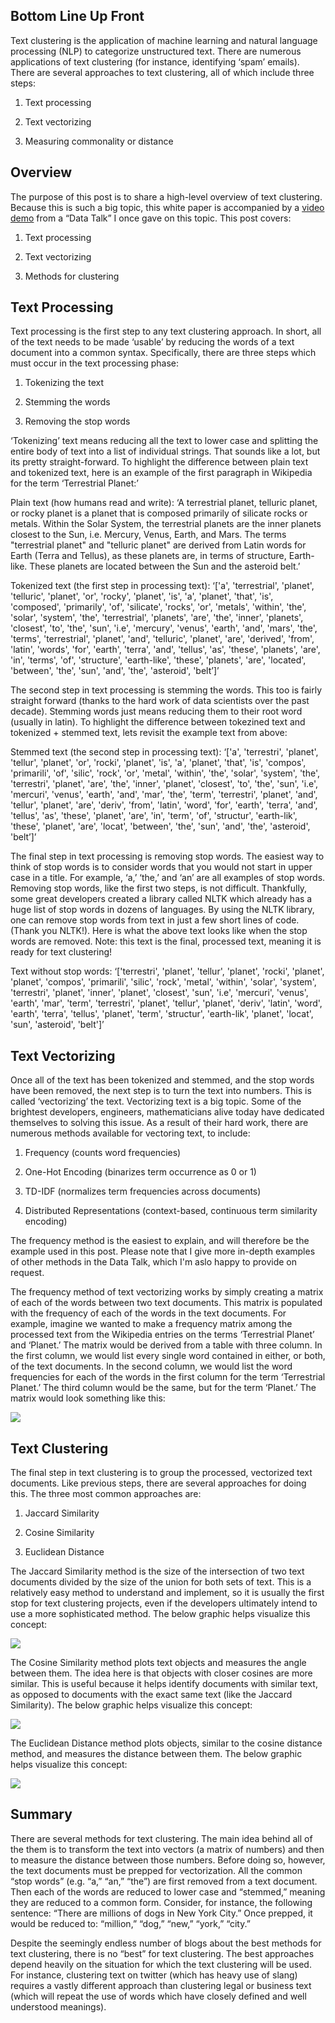 ## Bottom Line Up Front

Text clustering is the application of machine learning and natural language processing (NLP) to categorize unstructured text. There are numerous applications of text clustering (for instance, identifying ‘spam’ emails). There are several approaches to text clustering, all of which include three steps:

1.  Text processing
    
2.  Text vectorizing
    
3.  Measuring commonality or distance
    

## Overview

The purpose of this post is to share a high-level overview of text clustering. Because this is such a big topic, this white paper is accompanied by a [video demo](https://www.youtube.com/watch?v=6xKS8niYAFk&feature=youtu.be) from a “Data Talk” I once gave on this topic. This post covers:

1.  Text processing
    
2.  Text vectorizing
    
3.  Methods for clustering
    

## Text Processing

Text processing is the first step to any text clustering approach. In short, all of the text needs to be made ‘usable’ by reducing the words of a text document into a common syntax. Specifically, there are three steps which must occur in the text processing phase:

1.  Tokenizing the text
    
2.  Stemming the words
    
3.  Removing the stop words
    

‘Tokenizing’ text means reducing all the text to lower case and splitting the entire body of text into a list of individual strings. That sounds like a lot, but its pretty straight-forward. To highlight the difference between plain text and tokenized text, here is an example of the first paragraph in Wikipedia for the term ‘Terrestrial Planet:’

Plain text (how humans read and write): ‘A terrestrial planet, telluric planet, or rocky planet is a planet that is composed primarily of silicate rocks or metals. Within the Solar System, the terrestrial planets are the inner planets closest to the Sun, i.e. Mercury, Venus, Earth, and Mars. The terms "terrestrial planet" and "telluric planet" are derived from Latin words for Earth (Terra and Tellus), as these planets are, in terms of structure, Earth-like. These planets are located between the Sun and the asteroid belt.’

Tokenized text (the first step in processing text): ‘['a', 'terrestrial', 'planet', 'telluric', 'planet', 'or', 'rocky', 'planet', 'is', 'a', 'planet', 'that', 'is', 'composed', 'primarily', 'of', 'silicate', 'rocks', 'or', 'metals', 'within', 'the', 'solar', 'system', 'the', 'terrestrial', 'planets', 'are', 'the', 'inner', 'planets', 'closest', 'to', 'the', 'sun', 'i.e', 'mercury', 'venus', 'earth', 'and', 'mars', 'the', 'terms', 'terrestrial', 'planet', 'and', 'telluric', 'planet', 'are', 'derived', 'from', 'latin', 'words', 'for', 'earth', 'terra', 'and', 'tellus', 'as', 'these', 'planets', 'are', 'in', 'terms', 'of', 'structure', 'earth-like', 'these', 'planets', 'are', 'located', 'between', 'the', 'sun', 'and', 'the', 'asteroid', 'belt’]’

The second step in text processing is stemming the words. This too is fairly straight forward (thanks to the hard work of data scientists over the past decade). Stemming words just means reducing them to their root word (usually in latin). To highlight the difference between tokezined text and tokenized + stemmed text, lets revisit the example text from above:

Stemmed text (the second step in processing text): ‘['a', 'terrestri', 'planet', 'tellur', 'planet', 'or', 'rocki', 'planet', 'is', 'a', 'planet', 'that', 'is', 'compos', 'primarili', 'of', 'silic', 'rock', 'or', 'metal', 'within', 'the', 'solar', 'system', 'the', 'terrestri', 'planet', 'are', 'the', 'inner', 'planet', 'closest', 'to', 'the', 'sun', 'i.e', 'mercuri', 'venus', 'earth', 'and', 'mar', 'the', 'term', 'terrestri', 'planet', 'and', 'tellur', 'planet', 'are', 'deriv', 'from', 'latin', 'word', 'for', 'earth', 'terra', 'and', 'tellus', 'as', 'these', 'planet', 'are', 'in', 'term', 'of', 'structur', 'earth-lik', 'these', 'planet', 'are', 'locat', 'between', 'the', 'sun', 'and', 'the', 'asteroid', 'belt’]’

The final step in text processing is removing stop words. The easiest way to think of stop words is to consider words that you would not start in upper case in a title. For example, ‘a,’ ‘the,’ and ‘an’ are all examples of stop words. Removing stop words, like the first two steps, is not difficult. Thankfully, some great developers created a library called NLTK which already has a huge list of stop words in dozens of languages. By using the NLTK library, one can remove stop words from text in just a few short lines of code. (Thank you NLTK!). Here is what the above text looks like when the stop words are removed. Note: this text is the final, processed text, meaning it is ready for text clustering!

Text without stop words: ‘['terrestri', 'planet', 'tellur', 'planet', 'rocki', 'planet', 'planet', 'compos', 'primarili', 'silic', 'rock', 'metal', 'within', 'solar', 'system', 'terrestri', 'planet', 'inner', 'planet', 'closest', 'sun', 'i.e', 'mercuri', 'venus', 'earth', 'mar', 'term', 'terrestri', 'planet', 'tellur', 'planet', 'deriv', 'latin', 'word', 'earth', 'terra', 'tellus', 'planet', 'term', 'structur', 'earth-lik', 'planet', 'locat', 'sun', 'asteroid', 'belt']’

## Text Vectorizing

Once all of the text has been tokenized and stemmed, and the stop words have been removed, the next step is to turn the text into numbers. This is called ‘vectorizing’ the text. Vectorizing text is a big topic. Some of the brightest developers, engineers, mathematicians alive today have dedicated themselves to solving this issue. As a result of their hard work, there are numerous methods available for vectoring text, to include:

1.  Frequency (counts word frequencies)
    
2.  One-Hot Encoding (binarizes term occurrence as 0 or 1)
    
3.  TD-IDF (normalizes term frequencies across documents)
    
4.  Distributed Representations (context-based, continuous term similarity encoding)
    

The frequency method is the easiest to explain, and will therefore be the example used in this post. Please note that I give more in-depth examples of other methods in the Data Talk, which I'm aslo happy to provide on request.

The frequency method of text vectorizing works by simply creating a matrix of each of the words between two text documents. This matrix is populated with the frequency of each of the words in the text documents. For example, imagine we wanted to make a frequency matrix among the processed text from the Wikipedia entries on the terms ‘Terrestrial Planet’ and ‘Planet.’ The matrix would be derived from a table with three column. In the first column, we would list every single word contained in either, or both, of the text documents. In the second column, we would list the word frequencies for each of the words in the first column for the term ‘Terrestrial Planet.’ The third column would be the same, but for the term ‘Planet.’ The matrix would look something like this:

![](https://kentuckybenjamin.github.io/images/frequency_matrix.png)

## Text Clustering

The final step in text clustering is to group the processed, vectorized text documents. Like previous steps, there are several approaches for doing this. The three most common approaches are:

1.  Jaccard Similarity
    
2.  Cosine Similarity
    
3.  Euclidean Distance
    

The Jaccard Similarity method is the size of the intersection of two text documents divided by the size of the union for both sets of text. This is a relatively easy method to understand and implement, so it is usually the first stop for text clustering projects, even if the developers ultimately intend to use a more sophisticated method. The below graphic helps visualize this concept:

![](https://kentuckybenjamin.github.io/images/jaccard_similarity.png)

The Cosine Similarity method plots text objects and measures the angle between them. The idea here is that objects with closer cosines are more similar. This is useful because it helps identify documents with similar text, as opposed to documents with the exact same text (like the Jaccard Similarity). The below graphic helps visualize this concept:

![](https://kentuckybenjamin.github.io/images/cosine_similarity.png)

The Euclidean Distance method plots objects, similar to the cosine distance method, and measures the distance between them. The below graphic helps visualize this concept:

![](https://kentuckybenjamin.github.io/images/euclidean_distance.png)

## Summary

There are several methods for text clustering. The main idea behind all of the them is to transform the text into vectors (a matrix of numbers) and then to measure the distance between those numbers. Before doing so, however, the text documents must be prepped for vectorization. All the common “stop words” (e.g. “a,” “an,” “the”) are first removed from a text document. Then each of the words are reduced to lower case and “stemmed,” meaning they are reduced to a common form. Consider, for instance, the following sentence: “There are millions of dogs in New York City.” Once prepped, it would be reduced to: “million,” “dog,” “new,” “york,” “city.”

Despite the seemingly endless number of blogs about the best methods for text clustering, there is no “best” for text clustering. The best approaches depend heavily on the situation for which the text clustering will be used. For instance, clustering text on twitter (which has heavy use of slang) requires a vastly different approach than clustering legal or business text (which will repeat the use of words which have closely defined and well understood meanings).